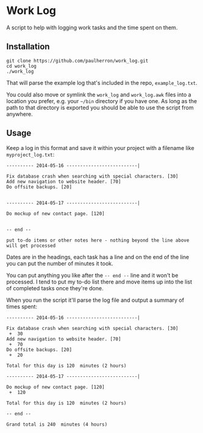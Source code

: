 Work Log
========

A script to help with logging work tasks and the time spent on them.

Installation
------------

	git clone https://github.com/paulherron/work_log.git
	cd work_log
	./work_log

That will parse the example log that's included in the repo, `example_log.txt`.

You could also move or symlink the `work_log` and `work_log.awk` files into a location you prefer, e.g. your `~/bin` directory if you have one. As long as the path to that directory is exported you should be able to use the script from anywhere.


Usage
-----

Keep a log in this format and save it within your project with a filename like `myproject_log.txt`:

	---------- 2014-05-16 --------------------------|

	Fix database crash when searching with special characters. [30]
	Add new navigation to website header. [70]
	Do offsite backups. [20]


	---------- 2014-05-17 --------------------------|

	Do mockup of new contact page. [120]


	-- end --

	put to-do items or other notes here - nothing beyond the line above will get processed

Dates are in the headings, each task has a line and on the end of the line you can put the number of minutes it took.

You can put anything you like after the `-- end --` line and it won't be processed. I tend to put my to-do list there and move items up into the list of completed tasks once they're done.

When you run the script it'll parse the log file and output a summary of times spent:


	---------- 2014-05-16 --------------------------|

	Fix database crash when searching with special characters. [30]
	 +  30
	Add new navigation to website header. [70]
	 +  70
	Do offsite backups. [20]
	 +  20

	Total for this day is 120  minutes (2 hours)

	---------- 2014-05-17 --------------------------|

	Do mockup of new contact page. [120]
	 +  120

	Total for this day is 120  minutes (2 hours)

	-- end --

	Grand total is 240  minutes (4 hours)
